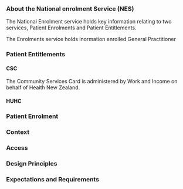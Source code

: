 

### About the National enrolment Service (NES)

The National Enrolment service holds key information relating to two services, Patient Enrolments and Patient Entitlements.

The Enrolments service holds inormation enrolled General Practitioner 

### Patient Entitlements


#### CSC

The Community Services Card is administered by Work and Income on behalf of Health New Zealand.


#### HUHC


### Patient Enrolment


### Context


### Access


### Design Principles


### Expectations and Requirements

